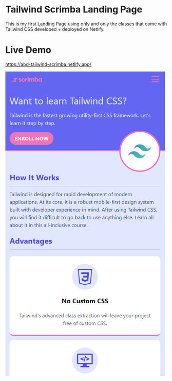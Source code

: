 # Tailwind Scrimba Landing Page

This is my first Landing Page using only and only the classes that come with Tailwind CSS developed + deployed on Netlify.

# Live Demo

https://abd-tailwind-scrimba.netlify.app/

![Screenshot](Screen.png)
